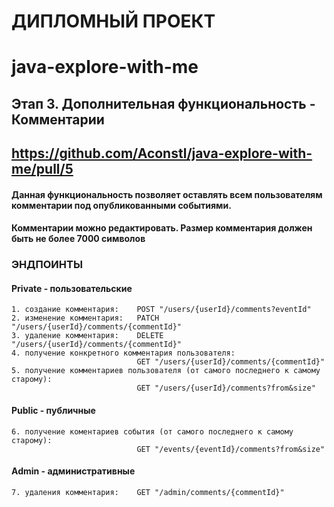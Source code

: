 # ДИПЛОМНЫЙ ПРОЕКТ
# java-explore-with-me
## Этап 3. Дополнительная функциональность - Комментарии
## https://github.com/Aconstl/java-explore-with-me/pull/5
#### Данная функциональность позволяет оставлять всем пользователям комментарии под опубликованными событиями. 
#### Комментарии можно редактировать. Размер комментария должен быть не более 7000 символов

### ЭНДПОИНТЫ
#### Private - пользовательские
    1. создание комментария:    POST "/users/{userId}/comments?eventId"
    2. изменение комментария:   PATCH "/users/{userId}/comments/{commentId}"
    3. удаление комментария:    DELETE "/users/{userId}/comments/{commentId}"
    4. получение конкретного комментария пользователя: 
                                GET "/users/{userId}/comments/{commentId}" 
    5. получение комментариев пользователя (от самого последнего к самому старому): 
                                GET "/users/{userId}/comments?from&size" 
#### Public - публичные
    6. получение коментариев события (от самого последнего к самому старому): 
                                GET "/events/{eventId}/comments?from&size"

#### Admin - административные
    7. удаления комментария:    GET "/admin/comments/{commentId}"